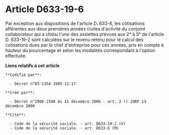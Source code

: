 # Article D633-19-6

Par exception aux dispositions de l'article D. 633-6, les cotisations afférentes aux deux premières années civiles d'activité
du conjoint collaborateur qui a choisi l'une des assiettes prévues aux 2° à 5° de l'article D. 633-19-2 sont calculées sur le
revenu retenu pour le calcul des cotisations dues par le chef d'entreprise pour ces années, pris en compte à hauteur du
pourcentage et selon les modalités correspondant à l'option effectuée.

**Liens relatifs à cet article**

	**Codifié par**:

	  - Décret n°85-1354 1985-12-17

	**Créé par**:

	  - Décret n°2006-1580 du 11 décembre 2006 - art. 3 () JORF 13 décembre 2006

	**Cite**:

	  - Code de la sécurité sociale. - art. D633-19-2 (V)
	  - Code de la sécurité sociale. - art. D633-6 (M)
